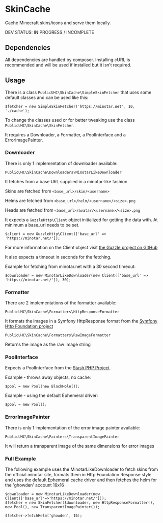 SkinCache
============

Cache Minecraft skins/icons and serve them locally.

DEV STATUS: IN PROGRESS / INCOMPLETE

Dependencies
------------

All dependencies are handled by composer. Installing cURL is recommended and will be used if installed but it isn't required.

Usage
-----

There is a class `PublicUHC\SkinCache\SimpleSkinFetcher` that uses some default classes and can be used like this:

    $fetcher = new SimpleSkinFetcher('https://minotar.net', 10, './cache');

To change the classes used or for better tweaking use the class `PublicUHC\SkinCache\SkinFetcher`.

It requires a Downloader, a Formatter, a PoolInterface and a ErrorImagePainter.

### Downloader

There is only 1 implementation of downloader available:

`PublicUHC\SkinCache\Downloaders\MinotarLikeDownloader`

It fetches from a base URL supplied in a minotar-like fashion. 

Skins are fetched from `<base_url>/skin/<username>`

Helms are fetched from `<base_url>/helm/<username>/<size>.png`

Heads are fetched from `<base_url>/avatar/<username>/<size>.png`

It expects a `GuzzleHttp\Client` object initialized for getting the data with. At minimum a base_url needs to be set.

    $client = new GuzzleHttp\Client(['base_url' => 'https://minotar.net/']);
    
For more information on the Client object visit [the Guzzle project on GitHub](https://github.com/guzzle/guzzle)

It also expects a timeout in seconds for the fetching.

Example for fetching from minotar.net with a 30 second timeout:

    $downloader = new MinotarLikeDownloader(new Client(['base_url' => 'https://minotar.net/']), 30);
    
    
### Formatter

There are 2 implementations of the formatter available:

`PublicUHC\SkinCache\Formatters\HttpResponseFormatter`

It formats the images in a Symfony HttpResponse format from the [Symfony Http Foundation project](https://github.com/symfony/HttpFoundation)

`PublicUHC\SkinCache\Formatters\RawImageFormatter`

Returns the image as the raw image string

### PoolInterface

Expects a PoolInterface from the [Stash PHP Project](https://github.com/tedious/Stash).

Example - throws away objects, no cache:

    $pool = new Pool(new BlackHole());
    
Example - using the default Ephemeral driver:

    $pool = new Pool();
    
### ErrorImagePainter

There is only 1 implementation of the error image painter available:

`PublicUHC\SkinCache\Painters\TransparentImagePainter`

It will return a transparent image of the same dimensions for error images
    
### Full Example

The following example uses the MinotarLikeDownloader to fetch skins from the official minotar site, formats them in Http Foundation Response style and uses the default Ephemeral cache driver and then fetches the helm for the 'ghowden' account 16x16

    $downloader = new MinotarLikeDownloader(new Client(['base_url'=>'https://minotar.net/']));
    $fetcher = new SkinFetcher($downloader, new HttpResponseFormatter(), new Pool(), new TransparentImagePainter());
    
    $fetcher->fetchHelm('ghowden', 16);
